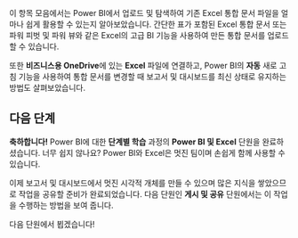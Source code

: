 이 항목 모음에서는 Power BI에서 업로드 및 탐색하여 기존 Excel 통합 문서 파일을 얼마나 쉽게 활용할 수 있는지 알아보았습니다. 간단한 표가 포함된 Excel 통합 문서 또는 파워 피벗 및 파워 뷰와 같은 Excel의 고급 BI 기능을 사용하여 만든 통합 문서를 업로드할 수 있습니다.

또한 **비즈니스용 OneDrive**에 있는 **Excel** 파일에 연결하고, Power BI의 **자동** 새로 고침 기능을 사용하여 통합 문서를 변경할 때 보고서 및 대시보드를 최신 상태로 유지하는 방법도 살펴보았습니다.

## <a name="next-steps"></a>다음 단계
**축하합니다!** Power BI에 대한 **단계별 학습** 과정의 **Power BI 및 Excel** 단원을 완료하셨습니다. 너무 쉽지 않나요? Power BI와 Excel은 멋진 팀이며 손쉽게 함께 사용할 수 있습니다.

이제 보고서 및 대시보드에서 멋진 시각적 개체를 만들 수 있으며 많은 지식을 쌓았으므로 작업을 공유할 준비가 완료되었습니다. 다음 단원인 **게시 및 공유** 단원에서는 이 작업을 수행하는 방법을 보여 줍니다.

다음 단원에서 뵙겠습니다!


